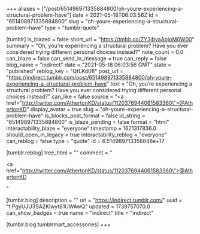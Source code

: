 +++
aliases = ["/post/651498971335884800/oh-youre-experiencing-a-structural-problem-have"]
date = 2021-05-18T06:03:56Z
id = "651498971335884800"
slug = "oh-youre-experiencing-a-structural-problem-have"
type = "tumblr-quote"

[tumblr]
is_blazed = false
short_url = "https://tmblr.co/ZY3jbyaAbjpM0W00"
summary = "Oh, you’re experiencing a structural problem? Have you ever considered trying different personal choices instead?"
note_count = 0.0
can_blaze = false
can_send_in_message = true
can_reply = false
blog_name = "indirect"
date = "2021-05-18 06:03:56 GMT"
state = "published"
reblog_key = "QfLKd0fI"
post_url = "https://indirect.tumblr.com/post/651498971335884800/oh-youre-experiencing-a-structural-problem-have"
text = "Oh, you&rsquo;re experiencing a structural problem? Have you ever considered trying different personal choices instead?"
can_like = false
source = "<a href=\"http://twitter.com/AthertonKD/status/1120376944061583360\">@AthertonKD</a>"
display_avatar = true
slug = "oh-youre-experiencing-a-structural-problem-have"
is_blocks_post_format = false
id_string = "651498971335884800"
is_blaze_pending = false
format = "html"
interactability_blaze = "everyone"
timestamp = 1621317836.0
should_open_in_legacy = true
interactability_reblog = "everyone"
can_reblog = false
type = "quote"
id = 6.514989713358848e+17

[tumblr.reblog]
tree_html = ""
comment = "<p><a href=\"http://twitter.com/AthertonKD/status/1120376944061583360\">@AthertonKD</a></p>"

[tumblr.blog]
description = ""
url = "https://indirect.tumblr.com/"
uuid = "t:PgyUJU3SA2Klwyt81UWAwQ"
updated = 1739757070.0
can_show_badges = true
name = "indirect"
title = "indirect"

[tumblr.blog.tumblrmart_accessories]
+++

